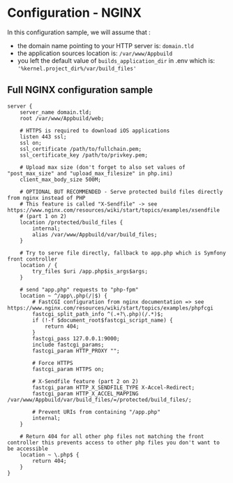 # Configuration - NGINX

In this configuration sample, we will assume that :

- the domain name pointing to your HTTP server is: `domain.tld`
- the application sources location is: `/var/www/Appbuild`
- you left the default value of `builds_application_dir` in .env which is: `'%kernel.project_dir%/var/build_files'`

## Full NGINX configuration sample

```nginx
server {
    server_name domain.tld;
    root /var/www/Appbuild/web;

    # HTTPS is required to download iOS applications
    listen 443 ssl;
    ssl on;
    ssl_certificate /path/to/fullchain.pem;
    ssl_certificate_key /path/to/privkey.pem;

    # Upload max size (don't forget to also set values of "post_max_size" and "upload_max_filesize" in php.ini)
    client_max_body_size 500M;

    # OPTIONAL BUT RECOMMENDED - Serve protected build files directly from nginx instead of PHP
    # This feature is called "X-Sendfile" -> see https://www.nginx.com/resources/wiki/start/topics/examples/xsendfile
    # (part 1 on 2)
    location /protected/build_files {
        internal;
        alias /var/www/Appbuild/var/build_files;
    }

    # Try to serve file directly, fallback to app.php which is Symfony front controller
    location / {
        try_files $uri /app.php$is_args$args;
    }

    # send "app.php" requests to "php-fpm"
    location ~ ^/app\.php(/|$) {
        # FastCGI configuration from nginx documentation => see https://www.nginx.com/resources/wiki/start/topics/examples/phpfcgi
        fastcgi_split_path_info ^(.+?\.php)(/.*)$;
        if (!-f $document_root$fastcgi_script_name) {
            return 404;
        }
        fastcgi_pass 127.0.0.1:9000;
        include fastcgi_params;
        fastcgi_param HTTP_PROXY "";

        # Force HTTPS
        fastcgi_param HTTPS on;

        # X-Sendfile feature (part 2 on 2)
        fastcgi_param HTTP_X_SENDFILE_TYPE X-Accel-Redirect;
        fastcgi_param HTTP_X_ACCEL_MAPPING /var/www/Appbuild/var/build_files/=/protected/build_files/;

        # Prevent URIs from containing "/app.php"
        internal;
    }

    # Return 404 for all other php files not matching the front controller this prevents access to other php files you don't want to be accessible
    location ~ \.php$ {
        return 404;
    }
}
```
